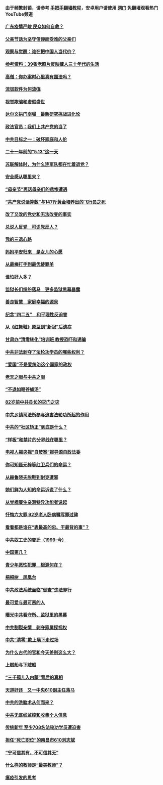 #### 由于频繁封锁，请参考 [手把手翻墙教程](https://github.com/gfw-breaker/guides/wiki/)，安卓用户请使用 [网门](https://github.com/gfw-breaker/nogfw/blob/master/dl.md?t=06250001) 免翻墙观看热门YouTube频道 

#### [广东疫情严峻 民众如何自救？](../pages/19/427311.md?t=06250001) 

#### [父亲节话为坚守信仰而受难的父亲们](../pages/19/427033.md?t=06250001) 

#### [观察与觉醒：谁在把中国人当代价？](../pages/19/426987.md?t=06250001) 

#### [参考资料：39张老照片反映藏人三十年代的生活](../pages/19/426471.md?t=06250001) 

#### [高僧：你办案时心里真有国法吗？](../pages/19/426530.md?t=06250001) 

#### [流氓软件为何流氓](../pages/19/426531.md?t=06250001) 

#### [视觉欺骗和虚假盛世](../pages/19/426443.md?t=06250001) 

#### [达尔文拱门崩塌　最新研究挑战进化论](../pages/19/426009.md?t=06250001) 

#### [政法官员：我们上共产党的当了](../pages/19/425351.md?t=06250001) 

#### [中共目标之一：破坏家庭和人伦](../pages/19/424454.md?t=06250001) 

#### [二十一年前的“5.13”这一天](../pages/19/424814.md?t=06250001) 

#### [苏联解体时，为什么连军队都在忙着退党？](../pages/19/424335.md?t=06250001) 

#### [安全感从哪里来？](../pages/19/424336.md?t=06250001) 

#### [“母亲节”再话母亲们的悲惨遭遇](../pages/19/424234.md?t=06250001) 

#### [“共产党说话算数”与147斤黄金培养出的飞行员之死](../pages/19/424115.md?t=06250001) 

#### [改了又改的党史和无法改变的事实](../pages/19/424037.md?t=06250001) 

#### [总说人反党　可识党反人？](../pages/19/423820.md?t=06250001) 

#### [我的三退心路](../pages/19/423876.md?t=06250001) 

#### [妈妈平安归来　是女儿的心愿](../pages/19/423947.md?t=06250001) 

#### [从最棒打手到最优替罪羊](../pages/19/423819.md?t=06250001) 

#### [谁怕好人多？](../pages/19/423774.md?t=06250001) 

#### [监狱长们纷纷落马　更多监狱黑幕暴露](../pages/19/423787.md?t=06250001) 

#### [善良智慧　家庭幸福的源泉](../pages/19/423632.md?t=06250001) 

#### [纪念“四二五”　和平理性反迫害](../pages/19/423660.md?t=06250001) 

#### [从《红舞鞋》原型到“新冠”后遗症](../pages/19/423509.md?t=06250001) 

#### [甘肃办“清零转化”培训班 教授恐吓和诱骗](../pages/19/423498.md?t=06250001) 

#### [中共非法剥夺了法轮功学员的哪些权利？](../pages/19/423392.md?t=06250001) 

#### [“爱国”不是爱统治这个国家的政权](../pages/19/423029.md?t=06250001) 

#### [老天之眼与中共之眼](../pages/19/423378.md?t=06250001) 

#### [“不退如喝苍蝇汤”](../pages/19/423287.md?t=06250001) 

#### [82岁前中共县长的灭门之灾](../pages/19/423055.md?t=06250001) 

#### [中共乡镇司法所参与迫害法轮功所起的作用](../pages/19/423064.md?t=06250001) 

#### [中共的“社区矫正”到底是什么？](../pages/19/422870.md?t=06250001) 

#### [“样板”和禁片的分界线在哪里？](../pages/19/422704.md?t=06250001) 

#### [电视人揭央视“自焚案”报导源自政法委](../pages/19/422770.md?t=06250001) 

#### [你可知聂元梓等红卫兵们的命运？](../pages/19/422848.md?t=06250001) 

#### [从赫鲁晓夫脱鞋到耐克遭邪](../pages/19/422826.md?t=06250001) 

#### [她们鲜为人知的命运诉说了什么？](../pages/19/422754.md?t=06250001) 

#### [从党棍康生亲测特异功能者说起](../pages/19/422657.md?t=06250001) 

#### [忏悔六大罪 92岁老人卧病嘱写罪过碑](../pages/19/422750.md?t=06250001) 

#### [看看都是谁在“表最高的忠、干最背的事”？](../pages/19/422703.md?t=06250001) 

#### [中共奴工史的变迁（1999-今）](../pages/19/422656.md?t=06250001) 

#### [中国第几？](../pages/19/422496.md?t=06250001) 

#### [青少年恶性犯罪　根源何在？](../pages/19/422449.md?t=06250001) 

#### [梧桐树　凤凰台](../pages/19/422442.md?t=06250001) 

#### [中共政法系统面临“倒查”违法罪行](../pages/19/422497.md?t=06250001) 

#### [最可爱与最可恶的人](../pages/19/422448.md?t=06250001) 

#### [曝光中共看守所、监狱里的黑幕](../pages/19/422390.md?t=06250001) 

#### [中共割裂亲情　剥夺家属探视权](../pages/19/422364.md?t=06250001) 

#### [中共“清零”欺上瞒下走过场](../pages/19/422306.md?t=06250001) 

#### [为什么古代的官和今天差别这么大？](../pages/19/422228.md?t=06250001) 

#### [上贼船与下贼船](../pages/19/422276.md?t=06250001) 

#### [“三千孤儿入内蒙”背后的真相](../pages/19/422229.md?t=06250001) 

#### [天道好还　又一中央610副主任落马](../pages/19/422155.md?t=06250001) 

#### [中共的洗脑术从何而来？](../pages/19/422154.md?t=06250001) 

#### [中共无底线监控和收集个人信息](../pages/19/422039.md?t=06250001) 

#### [传统新年 至少708名法轮功学员遭迫害](../pages/19/421946.md?t=06250001) 

#### [担任“死亡职位”的南昌市610刘志斌](../pages/19/421957.md?t=06250001) 

#### [“宁可信其有，不可信其无”](../pages/19/421691.md?t=06250001) 

#### [什么样的教师是“最美教师”？](../pages/19/421755.md?t=06250001) 

#### [瘟疫引发的思考](../pages/19/421594.md?t=06250001) 

